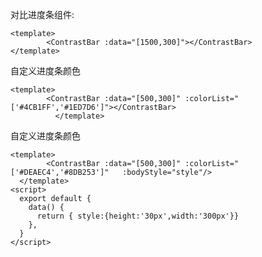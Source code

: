 <!--
 * @desc: 
 * @author: zhangxin
 * @Date: 2020-08-28 13:44:00
 * @LastEditors: zhangxin
 * @LastEditTime: 2020-09-01 10:18:18
-->
对比进度条组件:

```vue live
<template>
        <ContrastBar :data="[1500,300]"></ContrastBar>
</template>
```
自定义进度条颜色
```vue live
<template>
        <ContrastBar :data="[500,300]" :colorList="['#4CB1FF','#1ED7D6']"></ContrastBar>
          </template>
```
自定义进度条颜色
```vue live
<template>
        <ContrastBar :data="[500,300]" :colorList="['#DEAEC4','#8DB253']"   :bodyStyle="style"/>
  </template>
<script>
  export default {
    data() {
      return { style:{height:'30px',width:'300px'}}
    },
  }
</script> 
        
```